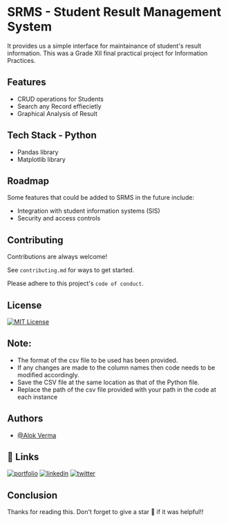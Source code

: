 # SRMS - Student Result Management System

It provides us a simple interface for maintainance of student's result information. This was a Grade XII final practical project for Information Practices.
    
## Features

* CRUD operations for Students
* Search any Record effiecietly
* Graphical Analysis of Result

## Tech Stack - Python
* Pandas library
* Matplotlib library

## Roadmap

Some features that could be added to SRMS in the future include:

* Integration with student information systems (SIS)
* Security and access controls
  
## Contributing

Contributions are always welcome!

See `contributing.md` for ways to get started.

Please adhere to this project's `code of conduct`.


## License

[![MIT License](https://img.shields.io/badge/License-MIT-green.svg)](https://choosealicense.com/licenses/mit/)

## Note:
* The format of the csv file to be used has been provided.
* If any changes are made to the column names then code needs to be modified accordingly.
* Save the CSV file at the same location as that of the Python file.
* Replace the path of the csv file provided with your path in the code at each instance

## Authors

- [@Alok Verma](https://www.github.com/alokverma18)




## 🔗 Links
[![portfolio](https://img.shields.io/badge/my_portfolio-000?style=for-the-badge&logo=ko-fi&logoColor=white)](https://alokverma.my.canva.site/)
[![linkedin](https://img.shields.io/badge/linkedin-0A66C2?style=for-the-badge&logo=linkedin&logoColor=white)](https://www.linkedin.com/in/alokverma18/)
[![twitter](https://img.shields.io/badge/twitter-1DA1F2?style=for-the-badge&logo=twitter&logoColor=white)](https://twitter.com/ak_verma18)


## Conclusion
Thanks for reading this. 
Don't forget to give a star 🌟 if it was helpful!!
